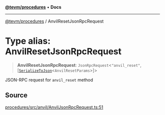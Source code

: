 [**@tevm/procedures**](../README.md) • **Docs**

***

[@tevm/procedures](../globals.md) / AnvilResetJsonRpcRequest

# Type alias: AnvilResetJsonRpcRequest

> **AnvilResetJsonRpcRequest**: `JsonRpcRequest`\<`"anvil_reset"`, [[`SerializeToJson`](SerializeToJson.md)\<`AnvilResetParams`\>]\>

JSON-RPC request for `anvil_reset` method

## Source

[procedures/src/anvil/AnvilJsonRpcRequest.ts:51](https://github.com/evmts/tevm-monorepo/blob/main/packages/procedures/src/anvil/AnvilJsonRpcRequest.ts#L51)
